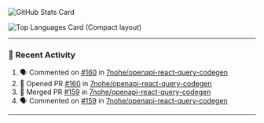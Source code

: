 ![GitHub Stats Card](https://github-readme-stats.vercel.app/api?username=7nohe&count_private=true&theme=react)

![Top Languages Card (Compact layout)](https://github-readme-stats.vercel.app/api/top-langs/?username=7nohe&layout=compact&theme=react)

---

### :koala: Recent Activity

<!--START_SECTION:activity-->
1. 🗣 Commented on [#160](https://github.com/7nohe/openapi-react-query-codegen/pull/160#issuecomment-2408580516) in [7nohe/openapi-react-query-codegen](https://github.com/7nohe/openapi-react-query-codegen)
2. 💪 Opened PR [#160](https://github.com/7nohe/openapi-react-query-codegen/pull/160) in [7nohe/openapi-react-query-codegen](https://github.com/7nohe/openapi-react-query-codegen)
3. 🎉 Merged PR [#159](https://github.com/7nohe/openapi-react-query-codegen/pull/159) in [7nohe/openapi-react-query-codegen](https://github.com/7nohe/openapi-react-query-codegen)
4. 🗣 Commented on [#159](https://github.com/7nohe/openapi-react-query-codegen/pull/159#issuecomment-2407394148) in [7nohe/openapi-react-query-codegen](https://github.com/7nohe/openapi-react-query-codegen)
<!--END_SECTION:activity-->

---
